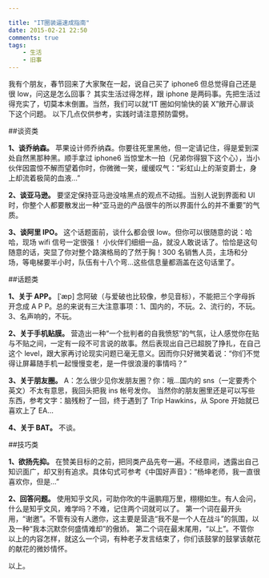 ```yaml
---

title: "IT圈装逼速成指南"
date: 2015-02-21 22:50
comments: true
tags: 
	- 生活 
	- 旧事
---
```


我有个朋友，春节回来了大家聚在一起，说自己买了 iphone6 但总觉得自己还是很 low，问这是怎么回事？
其实生活过得怎样，跟 iphone 是两码事。先把生活过得充实了，切莫本末倒置。当然，我们可以就“IT 圈如何愉快的装 X”敞开心扉谈下这个问题。
以下几点仅供参考，实践时请注意预防雷劈。

##谈资类

**1、谈乔纳森。**
苹果设计师乔纳森。你要往死里黑他，但一定请记住，得是爱到深处自然黑那种黑。顺手拿过 iphone6 当惊堂木一拍（兄弟你得狠下这个心），当小伙伴因震惊不解而望着你时，你微微一笑，缓缓叹气：“彩虹山上的渐变爵士，身上却流着极简的血液…”

**2、谈亚马逊。**
要坚定保持亚马逊没啥黑点的观点不动摇。当别人说到界面和 UI 时，你整个人都要散发出一种“亚马逊的产品很牛的所以界面什么的并不重要”的气质。

<!--more-->

**3、谈阿里 IPO。**
这个话题面前，谈什么都会很 low。但你可以很随意的说：哈哈，现场 wifi 信号一定很强！
小伙伴们细细一品，就没人敢说话了。恰恰是这句随意的话，突显了你对整个路演格局的了然于胸！300 名销售人员，主场和分场，等电梯要半小时，队伍有十八个弯…这些信息量都涵盖在这句话里了。

##话题类

**1、关于 APP。**
[ˈæp] 念阿破（与爱破也比较像，参见音标），不能把三个字母拆开念成 A P P。总的来说有三大注意事项：1、国内的，不玩。2、流行的，不玩。3、名声响的，不玩。

**2、关于手机贴膜。**
营造出一种“一个批判者的自我愤怒”的气氛，让人感觉你在贴与不贴之间，一定有一段不可言说的故事。然后表现出自己已超脱了挣扎，在自己这个 level，跟大家再讨论现实问题已毫无意义。因而你只好微笑着说：“你们不觉得让屏幕随手机一起慢慢变老，是一件很浪漫的事情吗？”

**3、关于朋友圈。**
A：怎么很少见你发朋友圈？你：哦…国内的 sns（一定要秀个英文）不太有意思，我回头把我 ins 帐号发你。
当然你的朋友圈里还是可以写些东西，参考文字：脑残粉了一回，终于遇到了 Trip Hawkins，从 Spore 开始就已喜欢上了 EA…

**4、关于 BAT。**
不谈。

##技巧类

**1、欲扬先抑。**
在赞美目标的之前，把同类产品先夸一遍。不经意间，透露出自己知识面广，却又别有追求。具体句式可参考《中国好声音》：“杨坤老师，我一直很喜欢你，但是…”

**2、回答问题。**
使用知乎文风，可助你吹的牛逼鹏翔万里，栩栩如生。有人会问，什么是知乎文风，难学吗？不难，记住两个词就可以了。
第一个词在最开头用，“谢邀”。不管有没有人邀你，这主要是营造“我不是一个人在战斗”的氛围，以及一种“我本沉默奈何盛情难却”的傲娇。
第二个词在最末尾用，“以上”。不管你以上的内容怎样，就这么一个词，有种老子发言结束了，你们该鼓掌的鼓掌该献花的献花的微妙情怀。

以上。

